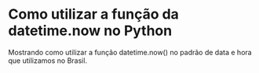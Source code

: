# Como utilizar a função da datetime.now no Python
Mostrando como utilizar a função datetime.now() no padrão de data e hora que utilizamos no Brasil.
